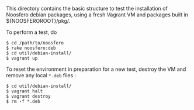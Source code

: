 This directory contains the basic structure to test the installation of
Noosfero debian packages, using a fresh Vagrant VM and packages built in
${NOOSFEROROOT}/pkg/.

To perform a test, do

```
$ cd /path/to/noosfero
$ rake noosfero:deb
$ cd util/debian-install/
$ vagrant up
```

To reset the environment in preparation for a new test, destroy the VM and
remove any local `*.deb` files :

```
$ cd util/debian-install/
$ vagrant halt
$ vagrant destroy
$ rm -f *.deb
```
